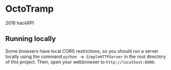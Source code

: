 # OctoTramp

2016 hackRPI

## Running locally

Some browsers have local CORS restrictions, so you should run a server locally
using the command `python -m SimpleHTTPServer` in the root directory of this
project. Then, open your webbrowser to `http://localhost:8000`.
